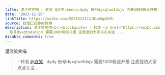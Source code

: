 ```yaml
---
title: 灌注笑笑喵 - 转发 @连笑:&ensp;dydy 账号dyxqtue1dxjv 需要1000粉丝开播 连麦捷豹大家点点关注
date: '2023-11-26'
linkTitle: https://weibo.com/5878312122/NumWgoEW5
source: 找借口安静的微博
description: 灌注笑笑喵<br><blockquote> - 转发 <a href="https://weibo.com/5896513087" target="_blank">@连笑</a>: dydy
  账号dyxqtue1dxjv 需要1000粉丝开播 连麦捷豹大家点点关注 ...
disable_comments: true
---
```

灌注笑笑喵<br><blockquote> - 转发 <a href="https://weibo.com/5896513087" target="_blank">@连笑</a>: dydy 账号dyxqtue1dxjv 需要1000粉丝开播 连麦捷豹大家点点关注 ...
